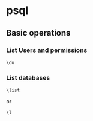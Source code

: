 # psql

## Basic operations
### List Users and permissions
```
\du
```
### List databases
```
\list
```
or
```
\l
```

